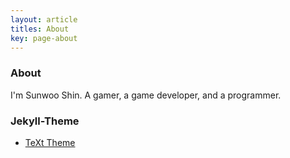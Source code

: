 ```yaml
---
layout: article
titles: About
key: page-about
---
```


### About
I'm Sunwoo Shin. A gamer, a game developer, and a programmer.

### Jekyll-Theme
- [TeXt Theme](https://github.com/kitian616/jekyll-TeXt-theme)